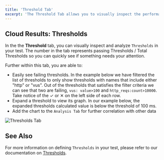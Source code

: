 ```yaml
---
title: 'Threshold Tab'
excerpt: 'The Threshold Tab allows you to visually inspect the performance of your Thresholds during a k6 test. '
---
```


## Cloud Results: Thresholds

In the the **Threshold** tab, you can visually inspect and analyze `Thresholds` in your test. The number in the tab represents passing Thresholds / Total Thresholds so you can quickly see if something needs your attention.

Further within this tab, you are able to:

- Easily see failing thresholds. In the example below we have filtered the list of thresholds to only show thresholds with names that include either "http" or "vus". Out of the thresholds that satisfies the filter criteria we can see that two are failing, `vus: value>100` and `http_reqs:count>10000`. Take notice of the &#10003; or &#10005; on the left side of each row.
- Expand a threshold to view its graph. In our example below, the expanded thresholds calculated value is below the threshold of 100 ms.
- Add the chart to the `Analysis Tab` for further correlation with other data

![Thresholds Tab](./images/03-Threshold-Tab/thresholds-tab.png)

## See Also

For more information on defining `Thresholds` in your test, please refer to our documentation on [Thresholds](/using-k6/thresholds).
